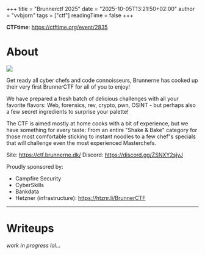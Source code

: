 +++
title = "Brunnerctf 2025"
date = "2025-10-05T13:21:50+02:00"
author = "vvbjorn"
tags = ["ctf"]
readingTime = false
+++

**CTFtime**: https://ctftime.org/event/2835

# About

![](/images/brunnerctf-2025-logo.png)



Get ready all cyber chefs and code connoisseurs, Brunnerne has cooked up their very first BrunnerCTF for all of you to enjoy!

We have prepared a fresh batch of delicious challenges with all your favorite flavors: Web, forensics, rev, crypto, pwn, OSINT - but perhaps also a few secret ingredients to surprise your palette!

The CTF is aimed mostly at home cooks with a bit of experience, but we have something for every taste: From an entire "Shake & Bake" category for those most comfortable sticking to instant noodles to a few chef"s specials that will challenge even the most experienced Masterchefs.

Site: https://ctf.brunnerne.dk/
Discord: https://discord.gg/ZSNXY2sjyJ

Proudly sponsored by:
- Campfire Security
- CyberSkills
- Bankdata
- Hetzner (infrastructure): https://htznr.li/BrunnerCTF


---

# Writeups

*work in progress lol...*